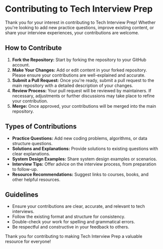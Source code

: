 # Contributing to Tech Interview Prep

Thank you for your interest in contributing to Tech Interview Prep! Whether you're looking to add new practice questions, improve existing content, or share your interview experiences, your contributions are welcome.

## How to Contribute

1. **Fork the Repository:** Start by forking the repository to your GitHub account.
2. **Make Your Changes:** Add or edit content in your forked repository. Please ensure your contributions are well-explained and accurate.
3. **Submit a Pull Request:** Once you're ready, submit a pull request to the main repository with a detailed description of your changes.
4. **Review Process:** Your pull request will be reviewed by maintainers. If necessary, adjustments or further discussions may take place to refine your contribution.
5. **Merge:** Once approved, your contributions will be merged into the main repository.

## Types of Contributions

- **Practice Questions:** Add new coding problems, algorithms, or data structure questions.
- **Solutions and Explanations:** Provide solutions to existing questions with clear explanations.
- **System Design Examples:** Share system design examples or scenarios.
- **Interview Tips:** Offer advice on the interview process, from preparation to follow-up.
- **Resource Recommendations:** Suggest links to courses, books, and other helpful resources.

## Guidelines

- Ensure your contributions are clear, accurate, and relevant to tech interviews.
- Follow the existing format and structure for consistency.
- Double-check your work for spelling and grammatical errors.
- Be respectful and constructive in your feedback to others.

Thank you for contributing to making Tech Interview Prep a valuable resource for everyone!
